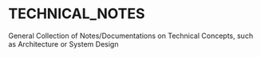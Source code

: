 # TECHNICAL_NOTES
General Collection of Notes/Documentations on Technical Concepts, such as Architecture or System Design
